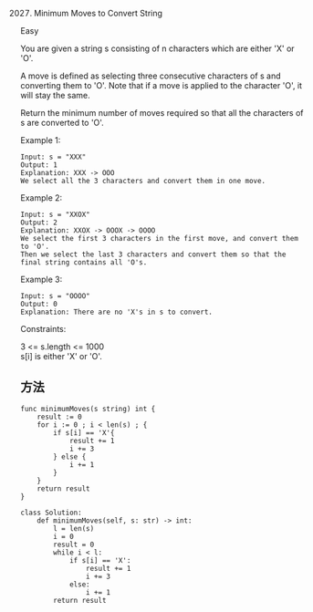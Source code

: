 2027. Minimum Moves to Convert String


Easy


You are given a string s consisting of n characters which are either 'X' or 'O'.

A move is defined as selecting three consecutive characters of s and converting them to 'O'. Note that if a move is applied to the character 'O', it will stay the same.

Return the minimum number of moves required so that all the characters of s are converted to 'O'.

 

Example 1:

```
Input: s = "XXX"
Output: 1
Explanation: XXX -> OOO
We select all the 3 characters and convert them in one move.
```

Example 2:

```
Input: s = "XXOX"
Output: 2
Explanation: XXOX -> OOOX -> OOOO
We select the first 3 characters in the first move, and convert them to 'O'.
Then we select the last 3 characters and convert them so that the final string contains all 'O's.
```

Example 3:

```
Input: s = "OOOO"
Output: 0
Explanation: There are no 'X's in s to convert.
```

Constraints:

3 <= s.length <= 1000   
s[i] is either 'X' or 'O'.


## 方法


```
func minimumMoves(s string) int {
    result := 0
    for i := 0 ; i < len(s) ; {
        if s[i] == 'X'{
            result += 1
            i += 3
        } else {
            i += 1
        }
    }
    return result
}
```


```
class Solution:
    def minimumMoves(self, s: str) -> int:
        l = len(s)
        i = 0
        result = 0
        while i < l:
            if s[i] == 'X':
                result += 1
                i += 3
            else:
                i += 1
        return result

```
